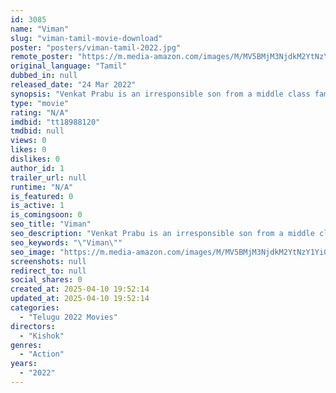 ```yaml
---
id: 3085
name: "Viman"
slug: "viman-tamil-movie-download"
poster: "posters/viman-tamil-2022.jpg"
remote_poster: "https://m.media-amazon.com/images/M/MV5BMjM3NjdkM2YtNzY1Yi00OTk1LWEzMzYtMDE2MTYzNDY4Nzc2XkEyXkFqcGdeQXVyMDU2NjAwNg@@._V1_SX300.jpg"
original_language: "Tamil"
dubbed_in: null
released_date: "24 Mar 2022"
synopsis: "Venkat Prabu is an irresponsible son from a middle class family who grew up with some conflicts. He alienates himself from his father, who has married another woman. However, he feels lucky for having a loving mother as well as a ..."
type: "movie"
rating: "N/A"
imdbid: "tt18988120"
tmdbid: null
views: 0
likes: 0
dislikes: 0
author_id: 1
trailer_url: null
runtime: "N/A"
is_featured: 0
is_active: 1
is_comingsoon: 0
seo_title: "Viman"
seo_description: "Venkat Prabu is an irresponsible son from a middle class family who grew up with some conflicts. He alienates himself from his father, who has married another woman. However, he feels lucky for having a loving mother as well as a ..."
seo_keywords: "\"Viman\""
seo_image: "https://m.media-amazon.com/images/M/MV5BMjM3NjdkM2YtNzY1Yi00OTk1LWEzMzYtMDE2MTYzNDY4Nzc2XkEyXkFqcGdeQXVyMDU2NjAwNg@@._V1_SX300.jpg"
screenshots: null
redirect_to: null
social_shares: 0
created_at: 2025-04-10 19:52:14
updated_at: 2025-04-10 19:52:14
categories:
  - "Telugu 2022 Movies"
directors:
  - "Kishok"
genres:
  - "Action"
years:
  - "2022"
---
```

